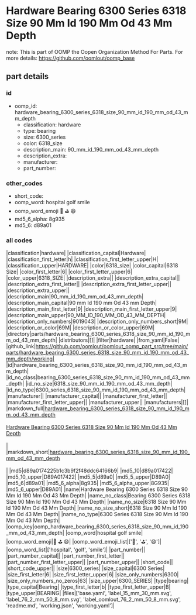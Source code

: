 # Hardware Bearing 6300 Series 6318 Size 90 Mm Id 190 Mm Od 43 Mm Depth  

note: This is part of OOMP the Oopen Organization Method For Parts. For more details: https://github.com/oomlout/oomp_base

##  part details





### id
* oomp_id: hardware_bearing_6300_series_6318_size_90_mm_id_190_mm_od_43_mm_depth
  * classification: hardware
  * type: bearing
  * size: 6300_series
  * color: 6318_size
  * description_main: 90_mm_id_190_mm_od_43_mm_depth
  * description_extra: 
  * manufacturer: 
  * part_number: 

### other_codes
* short_code: 
* oomp_word: hospital golf smile
* oomp_word_emoji :hospital: :golf: :smile:
* md5_6_alpha: 8g935
* md5_6: d89a01

### all codes 
|classification|hardware|
|classification_capital|Hardware|
|classification_first_letter|h|
|classification_first_letter_upper|H|
|classification_upper|HARDWARE|
|color|6318_size|
|color_capital|6318 Size|
|color_first_letter|6|
|color_first_letter_upper|6|
|color_upper|6318_SIZE|
|description_extra||
|description_extra_capital||
|description_extra_first_letter||
|description_extra_first_letter_upper||
|description_extra_upper||
|description_main|90_mm_id_190_mm_od_43_mm_depth|
|description_main_capital|90 mm Id 190 mm Od 43 mm Depth|
|description_main_first_letter|9|
|description_main_first_letter_upper|9|
|description_main_upper|90_MM_ID_190_MM_OD_43_MM_DEPTH|
|description_only_numbers|9019043|
|description_only_numbers_short|9M|
|description_or_color|69M|
|description_or_color_upper|69M|
|directory|parts/hardware_bearing_6300_series_6318_size_90_mm_id_190_mm_od_43_mm_depth|
|distributors|[]|
|filter|hardware|
|from_yaml|False|
|github_link|https://github.com/oomlout/oomlout_oomp_part_src/tree/main/parts/hardware_bearing_6300_series_6318_size_90_mm_id_190_mm_od_43_mm_depth/working|
|id|hardware_bearing_6300_series_6318_size_90_mm_id_190_mm_od_43_mm_depth|
|id_no_class|bearing_6300_series_6318_size_90_mm_id_190_mm_od_43_mm_depth|
|id_no_size|6318_size_90_mm_id_190_mm_od_43_mm_depth|
|id_no_type|6300_series_6318_size_90_mm_id_190_mm_od_43_mm_depth|
|manufacturer||
|manufacturer_capital||
|manufacturer_first_letter||
|manufacturer_first_letter_upper||
|manufacturer_upper||
|manufacturers|[]|
|markdown_full|[hardware_bearing_6300_series_6318_size_90_mm_id_190_mm_od_43_mm_depth](https://github.com/oomlout/oomlout_oomp_part_src/tree/main/parts/hardware_bearing_6300_series_6318_size_90_mm_id_190_mm_od_43_mm_depth/working)<br>[](https://github.com/oomlout/oomlout_oomp_part_src/tree/main/parts/hardware_bearing_6300_series_6318_size_90_mm_id_190_mm_od_43_mm_depth/working)<br>[Hardware Bearing 6300 Series 6318 Size 90 Mm Id 190 Mm Od 43 Mm Depth](https://github.com/oomlout/oomlout_oomp_part_src/tree/main/parts/hardware_bearing_6300_series_6318_size_90_mm_id_190_mm_od_43_mm_depth/working)<br><br>|
|markdown_short|[hardware_bearing_6300_series_6318_size_90_mm_id_190_mm_od_43_mm_depth](https://github.com/oomlout/oomlout_oomp_part_src/tree/main/parts/hardware_bearing_6300_series_6318_size_90_mm_id_190_mm_od_43_mm_depth/working)<br><br>|
|md5|d89a0174225b1c3b9f2f48ddc64166b9|
|md5_10|d89a017422|
|md5_10_upper|D89A017422|
|md5_5|d89a0|
|md5_5_upper|D89A0|
|md5_6|d89a01|
|md5_6_alpha|8g935|
|md5_6_alpha_upper|8G935|
|md5_6_upper|D89A01|
|name|Hardware Bearing 6300 Series 6318 Size 90 Mm Id 190 Mm Od 43 Mm Depth|
|name_no_class|Bearing 6300 Series 6318 Size 90 Mm Id 190 Mm Od 43 Mm Depth|
|name_no_size|6318 Size 90 Mm Id 190 Mm Od 43 Mm Depth|
|name_no_size_short|6318 Size 90 Mm Id 190 Mm Od 43 Mm Depth|
|name_no_type|6300 Series 6318 Size 90 Mm Id 190 Mm Od 43 Mm Depth|
|oomp_key|oomp_hardware_bearing_6300_series_6318_size_90_mm_id_190_mm_od_43_mm_depth|
|oomp_word|hospital golf smile|
|oomp_word_emoji|:hospital: :golf: :smile:|
|oomp_word_emoji_list|[':hospital:', ':golf:', ':smile:']|
|oomp_word_list|['hospital', 'golf', 'smile']|
|part_number||
|part_number_capital||
|part_number_first_letter||
|part_number_first_letter_upper||
|part_number_upper||
|short_code||
|short_code_upper||
|size|6300_series|
|size_capital|6300 Series|
|size_first_letter|6|
|size_first_letter_upper|6|
|size_only_numbers|6300|
|size_only_numbers_no_zeros|63|
|size_upper|6300_SERIES|
|type|bearing|
|type_capital|Bearing|
|type_first_letter|b|
|type_first_letter_upper|B|
|type_upper|BEARING|
|files|['base.yaml', 'label_15_mm_30_mm.svg', 'label_76_2_mm_50_8_mm.svg', 'label_oomlout_76_2_mm_50_8_mm.svg', 'readme.md', 'working.json', 'working.yaml']|

